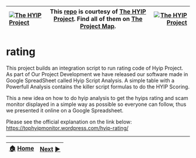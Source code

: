 |[![The HYIP Project](https://avatars1.githubusercontent.com/u/8466209?v=10&s=20)](https://github.com/hyip) |This [repo](https://github.com/hyipworld/hyipworld.github.io "Repository") is courtesy of [The HYIP Project](https://github.com/hyip "High Yard Investment Program"). Find all of them on [The Project Map](https://github.com/hyip/info/wiki/maps#project-map "Project Mapping").|[![The HYIP Project](https://tophyipmonitor.files.wordpress.com/2015/06/honeybee.png?w=20)](https://tophyipmonitor.wordpress.com/hyip-rating/nature-2/#main) |
|:----|----|----:|


# rating
This project builds an integration script to run rating code of Hyip Project.
As part of Our Project Development we have released our software made in Google SpreadSheet called Hyip Script Analysis. A simple table with a Powerfull Analysis contains the killer script formulas to do the HYIP Scoring.

This a new idea on how to do hyip analysis to get the hyips rating and scam monitor displayed in a simple way as possible so everyone can follow, thus we presented it online on a Google Spreadsheet.

Please see the official explanation on the link below:    
https://tophyipmonitor.wordpress.com/hyip-rating/

***
|[:house:](https://github.com/hyip) [Home](https://github.com/hyip)|[Next](https://github.com/hyipmonitor/hyipmonitor.github.io) [:arrow_forward:](https://github.com/hyipmonitor/hyipmonitor.github.io)|
|:----|----:|
